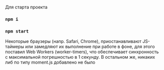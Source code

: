 Для старта проекта 
### `npm i`
### `npm start`

Некоторые браузеры (напр. Safari, Chrome), приостанавливают JS-таймеры или замедляют их выполнение при работе в фоне, для этого поставил Web Workers (worker-timers), что обеспечивает синхронность с максимальной погрешностью в 1 секунду. В остальном же, никаких либ по типу moment.js добавлено не было
